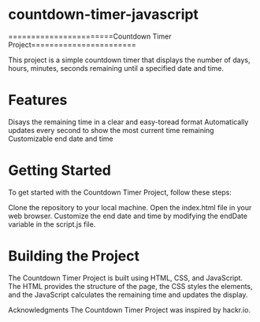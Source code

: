 # countdown-timer-javascript
=======================Countdown Timer Project=======================

This project is a simple countdown timer that displays the number of days, hours, minutes, seconds remaining until a specified date and time.

# Features
Disays the remaining time in a clear and easy-toread format
Automatically updates every second to show the most current time remaining
Customizable end date and time

# Getting Started
To get started with the Countdown Timer Project, follow these steps:

  Clone the repository to your local machine.
  Open the index.html file in your web browser.
  Customize the end date and time by modifying the endDate variable in the script.js file.
  
# Building the Project
  The Countdown Timer Project is built using HTML, CSS, and JavaScript. The HTML provides the structure of the page, the CSS styles the elements, and the JavaScript calculates the remaining time and updates the display.

Acknowledgments
The Countdown Timer Project was inspired by hackr.io.
